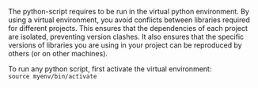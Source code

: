 The python-script requires to be run in the virtual python environment. 
By using a virtual environment, you avoid conflicts between libraries required for different projects. 
This ensures that the dependencies of each project are isolated, preventing version clashes.
It also ensures that the specific versions of libraries you are using in your project can be reproduced by others (or on other machines). 

To run any python script, first activate the virtual environment:  
`source myenv/bin/activate`
